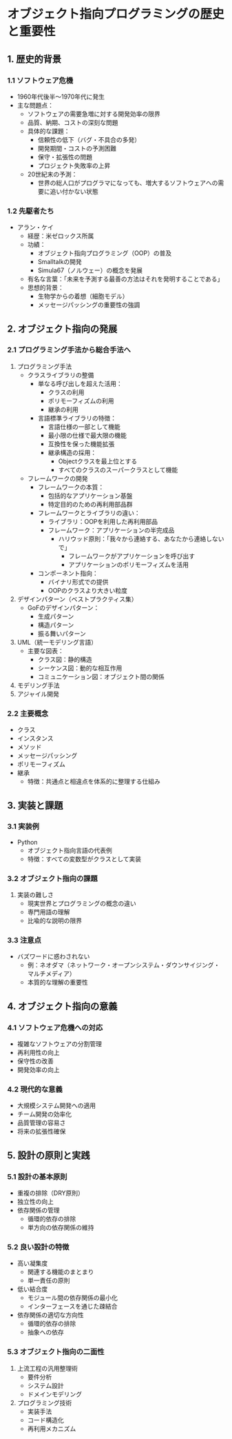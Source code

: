 # オブジェクト指向プログラミングの歴史と重要性

## 1. 歴史的背景

### 1.1 ソフトウェア危機
- 1960年代後半〜1970年代に発生
- 主な問題点：
  - ソフトウェアの需要急増に対する開発効率の限界
  - 品質、納期、コストの深刻な問題
  - 具体的な課題：
    - 信頼性の低下（バグ・不具合の多発）
    - 開発期間・コストの予測困難
    - 保守・拡張性の問題
    - プロジェクト失敗率の上昇
  - 20世紀末の予測：
    - 世界の総人口がプログラマになっても、増大するソフトウェアへの需要に追い付かない状態

### 1.2 先駆者たち
- アラン・ケイ
  - 経歴：米ゼロックス所属
  - 功績：
    - オブジェクト指向プログラミング（OOP）の普及
    - Smalltalkの開発
    - Simula67（ノルウェー）の概念を発展
  - 有名な言葉：「未来を予測する最善の方法はそれを発明することである」
  - 思想的背景：
    - 生物学からの着想（細胞モデル）
    - メッセージパッシングの重要性の強調

## 2. オブジェクト指向の発展

### 2.1 プログラミング手法から総合手法へ
1. プログラミング手法
   - クラスライブラリの整備
     - 単なる呼び出しを超えた活用：
       - クラスの利用
       - ポリモーフィズムの利用
       - 継承の利用
     - 言語標準ライブラリの特徴：
       - 言語仕様の一部として機能
       - 最小限の仕様で最大限の機能
       - 互換性を保った機能拡張
       - 継承構造の採用：
         - Objectクラスを最上位とする
         - すべてのクラスのスーパークラスとして機能
   - フレームワークの開発
     - フレームワークの本質：
       - 包括的なアプリケーション基盤
       - 特定目的のための再利用部品群
     - フレームワークとライブラリの違い：
       - ライブラリ：OOPを利用した再利用部品
       - フレームワーク：アプリケーションの半完成品
         - ハリウッド原則：「我々から連絡する、あなたから連絡しないで」
           - フレームワークがアプリケーションを呼び出す
           - アプリケーションのポリモーフィズムを活用
     - コンポーネント指向：
       - バイナリ形式での提供
       - OOPのクラスより大きい粒度
2. デザインパターン（ベストプラクティス集）
   - GoFのデザインパターン：
     - 生成パターン
     - 構造パターン
     - 振る舞いパターン
3. UML（統一モデリング言語）
   - 主要な図表：
     - クラス図：静的構造
     - シーケンス図：動的な相互作用
     - コミュニケーション図：オブジェクト間の関係
4. モデリング手法
5. アジャイル開発

### 2.2 主要概念
- クラス
- インスタンス
- メソッド
- メッセージパッシング
- ポリモーフィズム
- 継承
  - 特徴：共通点と相違点を体系的に整理する仕組み

## 3. 実装と課題

### 3.1 実装例
- Python
  - オブジェクト指向言語の代表例
  - 特徴：すべての変数型がクラスとして実装

### 3.2 オブジェクト指向の課題
1. 実装の難しさ
   - 現実世界とプログラミングの概念の違い
   - 専門用語の理解
   - 比喩的な説明の限界

### 3.3 注意点
- バズワードに惑わされない
  - 例：ネオダマ（ネットワーク・オープンシステム・ダウンサイジング・マルチメディア）
  - 本質的な理解の重要性

## 4. オブジェクト指向の意義

### 4.1 ソフトウェア危機への対応
- 複雑なソフトウェアの分割管理
- 再利用性の向上
- 保守性の改善
- 開発効率の向上

### 4.2 現代的な意義
- 大規模システム開発への適用
- チーム開発の効率化
- 品質管理の容易さ
- 将来の拡張性確保

## 5. 設計の原則と実践

### 5.1 設計の基本原則
- 重複の排除（DRY原則）
- 独立性の向上
- 依存関係の管理
  - 循環的依存の排除
  - 単方向の依存関係の維持

### 5.2 良い設計の特徴
- 高い凝集度
  - 関連する機能のまとまり
  - 単一責任の原則
- 低い結合度
  - モジュール間の依存関係の最小化
  - インターフェースを通じた疎結合
- 依存関係の適切な方向性
  - 循環的依存の排除
  - 抽象への依存

### 5.3 オブジェクト指向の二面性
1. 上流工程の汎用整理術
   - 要件分析
   - システム設計
   - ドメインモデリング
2. プログラミング技術
   - 実装手法
   - コード構造化
   - 再利用メカニズム 
